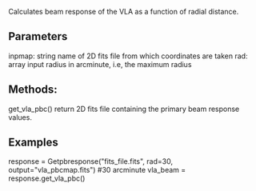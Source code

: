 Calculates beam response of the VLA as 
a function of radial distance.

Parameters
----------
inpmap: string
    name of 2D fits file from which coordinates are taken
rad: array
    input radius in arcminute, i.e, the maximum radius  

Methods:
--------
get_vla_pbc()
    return 2D fits file containing the primary beam response values. 

Examples
--------
response = Getpbresponse("fits_file.fits", rad=30, output="vla_pbcmap.fits") #30 arcminute
vla_beam = response.get_vla_pbc()
